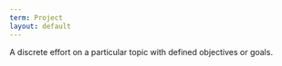 ```yaml
---
term: Project
layout: default
---
```

A discrete effort on a particular topic with defined objectives or goals.
